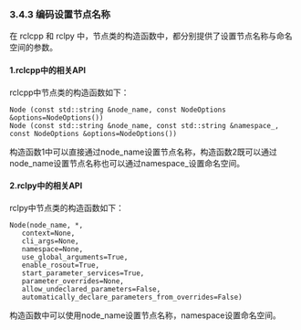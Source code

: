 ### 3.4.3 编码设置节点名称

在 rclcpp 和 rclpy 中，节点类的构造函数中，都分别提供了设置节点名称与命名空间的参数。

#### 1.rclcpp中的相关API

rclcpp中节点类的构造函数如下：

```
Node (const std::string &node_name, const NodeOptions &options=NodeOptions())
Node (const std::string &node_name, const std::string &namespace_, const NodeOptions &options=NodeOptions())
```

构造函数1中可以直接通过node\_name设置节点名称，构造函数2既可以通过node\_name设置节点名称也可以通过namespace\_设置命名空间。

#### 2.rclpy中的相关API

rclpy中节点类的构造函数如下：

```
Node(node_name, *,
   context=None,
   cli_args=None,
   namespace=None, 
   use_global_arguments=True, 
   enable_rosout=True, 
   start_parameter_services=True, 
   parameter_overrides=None, 
   allow_undeclared_parameters=False, 
   automatically_declare_parameters_from_overrides=False)
```

构造函数中可以使用node\_name设置节点名称，namespace设置命名空间。

